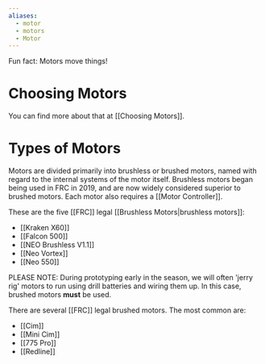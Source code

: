 ```yaml
---
aliases:
  - motor
  - motors
  - Motor
---
```



Fun fact: Motors move things!

# Choosing Motors

You can find more about that at [[Choosing Motors]].

# Types of Motors

Motors are divided primarily into brushless or brushed motors, named with regard to the internal systems of the motor itself. Brushless motors began being used in FRC in 2019, and are now widely considered superior to brushed motors. Each motor also requires a [[Motor Controller]].

These are the five [[FRC]] legal [[Brushless Motors|brushless motors]]:
- [[Kraken X60]]
- [[Falcon 500]]
- [[NEO Brushless V1.1]]
- [[Neo Vortex]]
- [[Neo 550]]

PLEASE NOTE: During prototyping early in the season, we will often 'jerry rig' motors to run using drill batteries and wiring them up. In this case, brushed motors **must** be used.

There are several [[FRC]] legal brushed motors. The most common are:
- [[Cim]] 
- [[Mini Cim]] 
- [[775 Pro]] 
- [[Redline]]

